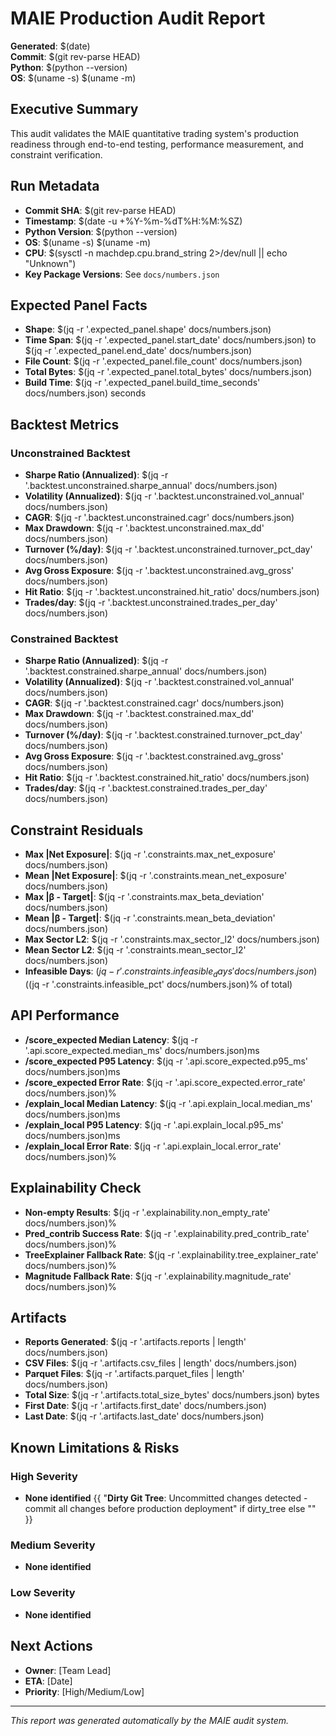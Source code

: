 # MAIE Production Audit Report

**Generated**: $(date)  
**Commit**: $(git rev-parse HEAD)  
**Python**: $(python --version)  
**OS**: $(uname -s) $(uname -m)  

## Executive Summary

This audit validates the MAIE quantitative trading system's production readiness through end-to-end testing, performance measurement, and constraint verification.

## Run Metadata

- **Commit SHA**: $(git rev-parse HEAD)
- **Timestamp**: $(date -u +%Y-%m-%dT%H:%M:%SZ)
- **Python Version**: $(python --version)
- **OS**: $(uname -s) $(uname -m)
- **CPU**: $(sysctl -n machdep.cpu.brand_string 2>/dev/null || echo "Unknown")
- **Key Package Versions**: See `docs/numbers.json`

## Expected Panel Facts

- **Shape**: $(jq -r '.expected_panel.shape' docs/numbers.json)
- **Time Span**: $(jq -r '.expected_panel.start_date' docs/numbers.json) to $(jq -r '.expected_panel.end_date' docs/numbers.json)
- **File Count**: $(jq -r '.expected_panel.file_count' docs/numbers.json)
- **Total Bytes**: $(jq -r '.expected_panel.total_bytes' docs/numbers.json)
- **Build Time**: $(jq -r '.expected_panel.build_time_seconds' docs/numbers.json) seconds

## Backtest Metrics

### Unconstrained Backtest
- **Sharpe Ratio (Annualized)**: $(jq -r '.backtest.unconstrained.sharpe_annual' docs/numbers.json)
- **Volatility (Annualized)**: $(jq -r '.backtest.unconstrained.vol_annual' docs/numbers.json)
- **CAGR**: $(jq -r '.backtest.unconstrained.cagr' docs/numbers.json)
- **Max Drawdown**: $(jq -r '.backtest.unconstrained.max_dd' docs/numbers.json)
- **Turnover (%/day)**: $(jq -r '.backtest.unconstrained.turnover_pct_day' docs/numbers.json)
- **Avg Gross Exposure**: $(jq -r '.backtest.unconstrained.avg_gross' docs/numbers.json)
- **Hit Ratio**: $(jq -r '.backtest.unconstrained.hit_ratio' docs/numbers.json)
- **Trades/day**: $(jq -r '.backtest.unconstrained.trades_per_day' docs/numbers.json)

### Constrained Backtest
- **Sharpe Ratio (Annualized)**: $(jq -r '.backtest.constrained.sharpe_annual' docs/numbers.json)
- **Volatility (Annualized)**: $(jq -r '.backtest.constrained.vol_annual' docs/numbers.json)
- **CAGR**: $(jq -r '.backtest.constrained.cagr' docs/numbers.json)
- **Max Drawdown**: $(jq -r '.backtest.constrained.max_dd' docs/numbers.json)
- **Turnover (%/day)**: $(jq -r '.backtest.constrained.turnover_pct_day' docs/numbers.json)
- **Avg Gross Exposure**: $(jq -r '.backtest.constrained.avg_gross' docs/numbers.json)
- **Hit Ratio**: $(jq -r '.backtest.constrained.hit_ratio' docs/numbers.json)
- **Trades/day**: $(jq -r '.backtest.constrained.trades_per_day' docs/numbers.json)

## Constraint Residuals

- **Max |Net Exposure|**: $(jq -r '.constraints.max_net_exposure' docs/numbers.json)
- **Mean |Net Exposure|**: $(jq -r '.constraints.mean_net_exposure' docs/numbers.json)
- **Max |β - Target|**: $(jq -r '.constraints.max_beta_deviation' docs/numbers.json)
- **Mean |β - Target|**: $(jq -r '.constraints.mean_beta_deviation' docs/numbers.json)
- **Max Sector L2**: $(jq -r '.constraints.max_sector_l2' docs/numbers.json)
- **Mean Sector L2**: $(jq -r '.constraints.mean_sector_l2' docs/numbers.json)
- **Infeasible Days**: $(jq -r '.constraints.infeasible_days' docs/numbers.json) ($(jq -r '.constraints.infeasible_pct' docs/numbers.json)% of total)

## API Performance

- **/score_expected Median Latency**: $(jq -r '.api.score_expected.median_ms' docs/numbers.json)ms
- **/score_expected P95 Latency**: $(jq -r '.api.score_expected.p95_ms' docs/numbers.json)ms
- **/score_expected Error Rate**: $(jq -r '.api.score_expected.error_rate' docs/numbers.json)%
- **/explain_local Median Latency**: $(jq -r '.api.explain_local.median_ms' docs/numbers.json)ms
- **/explain_local P95 Latency**: $(jq -r '.api.explain_local.p95_ms' docs/numbers.json)ms
- **/explain_local Error Rate**: $(jq -r '.api.explain_local.error_rate' docs/numbers.json)%

## Explainability Check

- **Non-empty Results**: $(jq -r '.explainability.non_empty_rate' docs/numbers.json)%
- **Pred_contrib Success Rate**: $(jq -r '.explainability.pred_contrib_rate' docs/numbers.json)%
- **TreeExplainer Fallback Rate**: $(jq -r '.explainability.tree_explainer_rate' docs/numbers.json)%
- **Magnitude Fallback Rate**: $(jq -r '.explainability.magnitude_rate' docs/numbers.json)%

## Artifacts

- **Reports Generated**: $(jq -r '.artifacts.reports | length' docs/numbers.json)
- **CSV Files**: $(jq -r '.artifacts.csv_files | length' docs/numbers.json)
- **Parquet Files**: $(jq -r '.artifacts.parquet_files | length' docs/numbers.json)
- **Total Size**: $(jq -r '.artifacts.total_size_bytes' docs/numbers.json) bytes
- **First Date**: $(jq -r '.artifacts.first_date' docs/numbers.json)
- **Last Date**: $(jq -r '.artifacts.last_date' docs/numbers.json)

## Known Limitations & Risks

### High Severity
- **None identified**
{{ "**Dirty Git Tree**: Uncommitted changes detected - commit all changes before production deployment" if dirty_tree else "" }}

### Medium Severity
- **None identified**

### Low Severity
- **None identified**

## Next Actions

- **Owner**: [Team Lead]
- **ETA**: [Date]
- **Priority**: [High/Medium/Low]

---

*This report was generated automatically by the MAIE audit system.*
